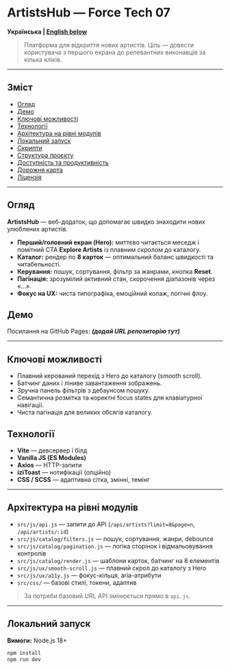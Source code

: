 # ArtistsHub — Force Tech 07

**Українська | [English below](#english-version)**

> Платформа для відкриття нових артистів. Ціль — довести користувача з першого
> екрана до релевантних виконавців за кілька кліків.

---

## Зміст

- [Огляд](#огляд)
- [Демо](#демо)
- [Ключові можливості](#ключові-можливості)
- [Технології](#технології)
- [Архітектура на рівні модулів](#архітектура-на-рівні-модулів)
- [Локальний запуск](#локальний-запуск)
- [Скрипти](#скрипти)
- [Структура проєкту](#структура-проєкту)
- [Доступність та продуктивність](#доступність-та-продуктивність)
- [Дорожня карта](#дорожня-карта)
- [Ліцензія](#ліцензія)

---

## Огляд

**ArtistsHub** — веб-додаток, що допомагає швидко знаходити нових улюблених
артистів.

- **Перший/головний екран (Hero):** миттєво читається меседж і помітний CTA
  **Explore Artists** із плавним скролом до каталогу.
- **Каталог:** рендер по **8 карток** — оптимальний баланс швидкості та
  читабельності.
- **Керування:** пошук, сортування, фільтр за жанрами, кнопка **Reset**.
- **Пагінація:** зрозумілий активний стан, скорочення діапазонів через «…».
- **Фокус на UX:** чиста типографіка, емоційний колаж, логічні флоу.

## Демо

Посилання на GitHub Pages: **_(додай URL репозиторію тут)_**

---

## Ключові можливості

- Плавний керований перехід з Hero до каталогу (smooth scroll).
- Батчинг даних і ліниве завантаження зображень.
- Зручна панель фільтрів з дебаунсом пошуку.
- Семантична розмітка та коректні focus states для клавіатурної навігації.
- Чиста пагінація для великих обсягів каталогу.

## Технології

- **Vite** — девсервер і білд
- **Vanilla JS (ES Modules)**
- **Axios** — HTTP-запити
- **iziToast** — нотифікації (опційно)
- **CSS / SCSS** — адаптивна сітка, змінні, темінг

---

## Архітектура на рівні модулів

- `src/js/api.js` — запити до API (`/api/artists?limit=8&page=n`,
  `/api/artists/:id`)
- `src/js/catalog/filters.js` — пошук, сортування, жанри, debounce
- `src/js/catalog/pagination.js` — логіка сторінок і відмальовування контролів
- `src/js/catalog/render.js` — шаблони карток, батчинг на 8 елементів
- `src/js/ux/smooth-scroll.js` — плавний скрол до каталогу з Hero
- `src/js/ux/a11y.js` — фокус-кільця, aria-атрибути
- `src/css/` — базові стилі, токени, адаптив

> За потреби базовий URL API змінюється прямо в `api.js`.

---

## Локальний запуск

**Вимоги:** Node.js 18+

```bash
npm install
npm run dev
```

